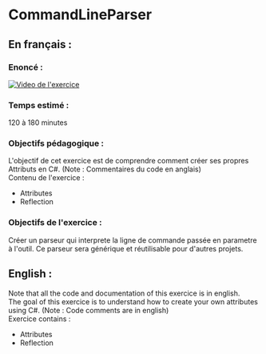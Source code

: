 # CommandLineParser  
## En français :  
### Enoncé :  
  
<div>
<style type="text/css">
.youtube {
    position: relative;
    display: inline-block;
}
.youtube:before {
    content: "";
    position: absolute;
    width: 100%;
    height: 100%;
    z-index: 10;
    background: transparent url({play icon url here}) center center no-repeat;
}
</style>
<a href="http://www.youtube.com/watch?feature=player_embedded&v=3JiqLbYsbXQ
" target="_blank"><img src="http://img.youtube.com/vi/3JiqLbYsbXQ/mqdefault.jpg"
alt="Video de l'exercice" /></a>  </div>
  
### Temps estimé :  
120 à 180 minutes  
### Objectifs pédagogique :  
L'objectif de cet exercice est de comprendre comment créer ses propres Attributs en C#. (Note : Commentaires du code en anglais)  
Contenu de l'exercice :  
- Attributes  
- Reflection  
### Objectifs de l'exercice :  
Créer un parseur qui interprete la ligne de commande passée en parametre à l'outil. Ce parseur sera générique et réutilisable pour d'autres projets.  
  
## English :   
Note that all the code and documentation of this exercice is in english.  
The goal of this exercice is to understand how to create your own attributes using C#. (Note : Code comments are in english)  
Exercice contains :  
- Attributes  
- Reflection  
  
  